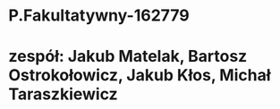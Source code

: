 # P.Fakultatywny-162779
# zespół: Jakub Matelak, Bartosz Ostrokołowicz, Jakub Kłos, Michał Taraszkiewicz 
